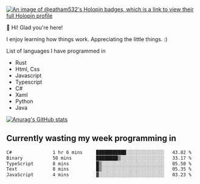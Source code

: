 [![An image of @eatham532's Holopin badges, which is a link to view their full Holopin profile](https://holopin.me/eatham532)](https://holopin.io/@eatham532)


👋 Hi! Glad you're here!

I enjoy learning how things work. Appreciating the little things. :)


List of languages I have programmed in
- Rust
- Html, Css
- Javascript
- Typescript
- C#
- Xaml
- Python
- Java

[![Anurag's GitHub stats](https://github-readme-stats.vercel.app/api?username=Eatham532&theme=dark)](https://github.com/anuraghazra/github-readme-stats)


## Currently wasting my week programming in
<!--START_SECTION:waka-->

```txt
C#               1 hr 6 mins     ███████████░░░░░░░░░░░░░░   43.82 %
Binary           50 mins         ████████▒░░░░░░░░░░░░░░░░   33.17 %
TypeScript       8 mins          █▒░░░░░░░░░░░░░░░░░░░░░░░   05.50 %
Text             8 mins          █▒░░░░░░░░░░░░░░░░░░░░░░░   05.35 %
JavaScript       4 mins          ▓░░░░░░░░░░░░░░░░░░░░░░░░   03.23 %
```

<!--END_SECTION:waka-->
